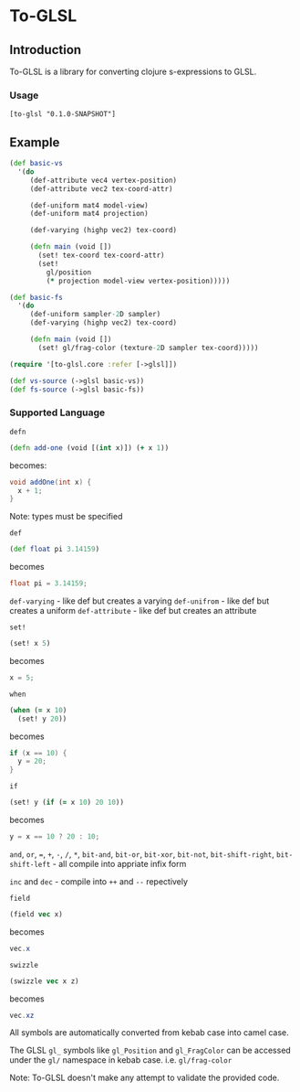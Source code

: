# To-GLSL

## Introduction

To-GLSL is a library for converting clojure s-expressions to GLSL.  

### Usage
`[to-glsl "0.1.0-SNAPSHOT"]`

## Example

```clojure
(def basic-vs
  '(do
     (def-attribute vec4 vertex-position)
     (def-attribute vec2 tex-coord-attr)

     (def-uniform mat4 model-view)
     (def-uniform mat4 projection)

     (def-varying (highp vec2) tex-coord)

     (defn main (void [])
       (set! tex-coord tex-coord-attr)
       (set!
         gl/position
         (* projection model-view vertex-position)))))

(def basic-fs
  '(do
     (def-uniform sampler-2D sampler)
     (def-varying (highp vec2) tex-coord)

     (defn main (void [])
       (set! gl/frag-color (texture-2D sampler tex-coord)))))

(require '[to-glsl.core :refer [->glsl]])

(def vs-source (->glsl basic-vs))
(def fs-source (->glsl basic-fs))
```

### Supported Language
`defn`
```clojure
(defn add-one (void [(int x)]) (+ x 1))
```
becomes:
```glsl
void addOne(int x) {
  x + 1;
}
```
Note: types must be specified

`def`
```clojure
(def float pi 3.14159)
```
becomes
```glsl
float pi = 3.14159;
```

`def-varying` - like def but creates a varying 
`def-unifrom` - like def but creates a uniform
`def-attribute` - like def but creates an attribute

`set!`
```clojure
(set! x 5)
```
becomes
```glsl
x = 5;
```

`when`
```clojure
(when (= x 10)
  (set! y 20))
```
becomes
```glsl
if (x == 10) {
  y = 20;
}

```

`if`
```clojure
(set! y (if (= x 10) 20 10))
```
becomes
```glsl
y = x == 10 ? 20 : 10;
```

`and`, `or`, `=`, `+`, `-`, `/`, `*`, `bit-and`, `bit-or`, `bit-xor`, `bit-not`, `bit-shift-right`, `bit-shift-left` - all compile into appriate infix form

`inc` and `dec` - compile into `++` and `--` repectively

`field`
```clojure
(field vec x)
```
becomes
```glsl
vec.x
```
`swizzle`
```clojure
(swizzle vec x z)
```
becomes
```glsl
vec.xz
```

All symbols are automatically converted from kebab case into camel case.

The GLSL `gl_` symbols like `gl_Position` and `gl_FragColor` can be accessed under the `gl/` namespace in kebab case.  i.e. `gl/frag-color`

Note: To-GLSL doesn't make any attempt to validate the provided code.

